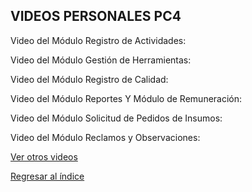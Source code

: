 ## VIDEOS PERSONALES PC4

Video del Módulo Registro de Actividades:

Video del Módulo Gestión de Herramientas:

Video del Módulo Registro de Calidad:

Video del Módulo Reportes Y Módulo de Remuneración:

Video del Módulo Solicitud de Pedidos de Insumos:

Video del Módulo Reclamos y Observaciones:


[Ver otros videos](Videos.md)

[Regresar al índice](../README.md)
